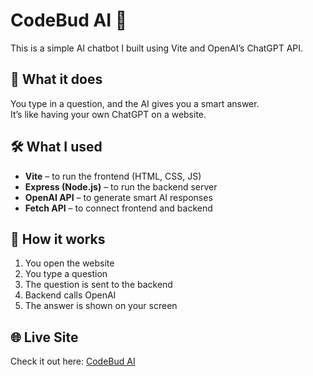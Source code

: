 # CodeBud AI 💬

This is a simple AI chatbot I built using Vite and OpenAI’s ChatGPT API.

## 🧠 What it does

You type in a question, and the AI gives you a smart answer.  
It’s like having your own ChatGPT on a website.

## 🛠️ What I used

- **Vite** – to run the frontend (HTML, CSS, JS)
- **Express (Node.js)** – to run the backend server
- **OpenAI API** – to generate smart AI responses
- **Fetch API** – to connect frontend and backend

## 🚀 How it works

1. You open the website
2. You type a question
3. The question is sent to the backend
4. Backend calls OpenAI
5. The answer is shown on your screen

## 🌐 Live Site
Check it out here: [CodeBud AI](https://codebud-ai.vercel.app)
